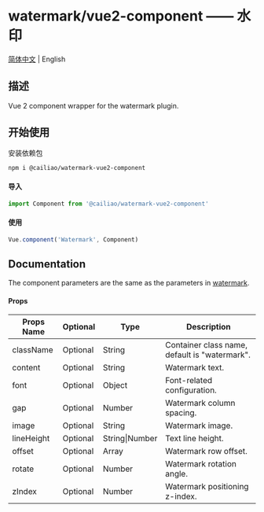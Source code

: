 # watermark/vue2-component —— 水印

[简体中文](readme/README-zh-cn.md) | English

## 描述

Vue 2 component wrapper for the watermark plugin.

## 开始使用

安装依赖包

```bash
npm i @cailiao/watermark-vue2-component
```

#### 导入

```javascript
import Component from '@cailiao/watermark-vue2-component'
```

#### 使用

```javascript
Vue.component('Watermark', Component)
```


## Documentation

The component parameters are the same as the parameters in [watermark](https://github.com/Eleg-i/watermark).

#### Props

| Props Name | Optional | Type           | Description                        |
| ---------- | ------ | -------------- | --------------------------- |
| className  | Optional   | String         | Container class name, default is "watermark". |
| content    | Optional   | String         | Watermark text.                    |
| font       | Optional   | Object         | Font-related configuration.            |
| gap        | Optional   | Number         | Watermark column spacing.                 |
| image      | Optional   | String         | Watermark image.                    |
| lineHeight | Optional   | String\|Number | Text line height.                  |
| offset     | Optional   | Array<Number>  | Watermark row offset.           |
| rotate     | Optional   | Number         | Watermark rotation angle.         |
| zIndex     | Optional   | Number         | Watermark positioning z-index.        |

